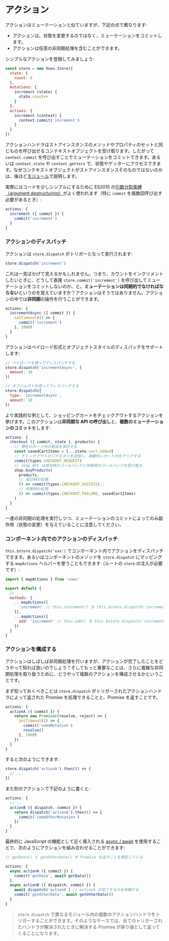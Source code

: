 # アクション

アクションはミューテーションと似ていますが、下記の点で異なります:

- アクションは、状態を変更するのではなく、ミューテーションをコミットします。
- アクションは任意の非同期処理を含むことができます。

シンプルなアクションを登録してみましょう:

``` js
const store = new Vuex.Store({
  state: {
    count: 0
  },
  mutations: {
    increment (state) {
      state.count++
    }
  },
  actions: {
    increment (context) {
      context.commit('increment')
    }
  }
})
```

アクションハンドラはストアインスタンスのメソッドやプロパティのセットと同じものを呼び出せるコンテキストオブジェクトを受け取ります。したがって `context.commit` を呼び出すことでミューテーションをコミットできます。あるいは `context.state` や `context.getters` で、状態やゲッターにアクセスできます。なぜコンテキストオブジェクトがストアインスタンスそのものではないのかは、後ほど[モジュール](modules.md)で説明します。

実際にはコードを少しシンプルにするために ES2015 の[引数分割束縛（argument destructuring）](https://github.com/lukehoban/es6features#destructuring)がよく使われます（特に `commit` を複数回呼び出す必要があるとき）:

``` js
actions: {
  increment ({ commit }) {
    commit('increment')
  }
}
```

### アクションのディスパッチ

アクションは `store.dispatch` がトリガーとなって実行されます:

``` js
store.dispatch('increment')
```

これは一見ばかげて見えるかもしれません。つまり、カウントをインクリメントしたいときに、どうして直接 `store.commit('increment')` を呼び出してミューテーションをコミットしないのか、と。**ミューテーションは同期的でなければならない**というのを覚えていますか？アクションはそうではありません。アクションの中では**非同期**の操作を行うことができます。

``` js
actions: {
  incrementAsync ({ commit }) {
    setTimeout(() => {
      commit('increment')
    }, 1000)
  }
}
```

アクションはペイロード形式とオブジェクトスタイルのディスパッチをサポートします:

``` js
// ペイロードを使ってディスパッチする
store.dispatch('incrementAsync', {
  amount: 10
})

// オブジェクトを使ってディスパッチする
store.dispatch({
  type: 'incrementAsync',
  amount: 10
})
```

より実践的な例として、ショッピングカートをチェックアウトするアクションを挙げます。このアクションは**非同期な API の呼び出し**と、**複数のミューテーションのコミット**をします:

``` js
actions: {
  checkout ({ commit, state }, products) {
    // 現在のカート内の商品を保存する
    const savedCartItems = [...state.cart.added]
    // チェックアウトのリクエストを送信し、楽観的にカート内をクリアする
    commit(types.CHECKOUT_REQUEST)
    // shop API は成功時のコールバックと失敗時のコールバックを受け取る
    shop.buyProducts(
      products,
      // 成功時の処理
      () => commit(types.CHECKOUT_SUCCESS),
      // 失敗時の処理
      () => commit(types.CHECKOUT_FAILURE, savedCartItems)
    )
  }
}
```

一連の非同期の処理を実行しつつ、ミューテーションのコミットによってのみ副作用（状態の変更）を与えていることに注意してください。

### コンポーネント内でのアクションのディスパッチ

`this.$store.dispatch('xxx')` でコンポーネント内でアクションをディスパッチできます。あるいはコンポーネントのメソッドを `store.dispatch` にマッピングする `mapActions` ヘルパーを使うこともできます（ルートの `store` の注入が必要です）:

``` js
import { mapActions } from 'vuex'

export default {
  // ...
  methods: {
    ...mapActions([
      'increment' // this.increment() を this.$store.dispatch('increment') にマッピングする
    ]),
    ...mapActions({
      add: 'increment' // this.add() を this.$store.dispatch('increment') にマッピングする
    })
  }
}
```

### アクションを構成する

アクションはしばしば非同期処理を行いますが、アクションが完了したことをどうやって知れば良いのでしょう？そしてもっと重要なことは、さらに複雑な非同期処理を取り扱うために、どうやって複数のアクションを構成させるかということです。

まず知っておくべきことは `store.dispatch` がトリガーされたアクションハンドラによって返された Promise を処理できることと、Promise を返すことです。

``` js
actions: {
  actionA ({ commit }) {
    return new Promise((resolve, reject) => {
      setTimeout(() => {
        commit('someMutation')
        resolve()
      }, 1000)
    })
  }
}
```

すると次のようにできます:

``` js
store.dispatch('actionA').then(() => {
  // ...
})
```

また別のアクションで下記のように書くと:

``` js
actions: {
  // ...
  actionB ({ dispatch, commit }) {
    return dispatch('actionA').then(() => {
      commit('someOtherMutation')
    })
  }
}
```

最終的に JavaScript の機能として近く導入される [async / await](https://tc39.github.io/ecmascript-asyncawait/) を使用することで、次のようにアクションを組み合わせることができます:

``` js
// getData() と getOtherData() が Promise を返すことを想定している

actions: {
  async actionA ({ commit }) {
    commit('gotData', await getData())
  },
  async actionB ({ dispatch, commit }) {
    await dispatch('actionA') // actionA が完了するのを待機する
    commit('gotOtherData', await getOtherData())
  }
}
```

> `store.dispatch` で異なるモジュール内の複数のアクションハンドラをトリガーすることができます。そのようなケースでは、全てのトリガーされたハンドラが解決されたときに解決する Promise が戻り値として返ってくることになります。
